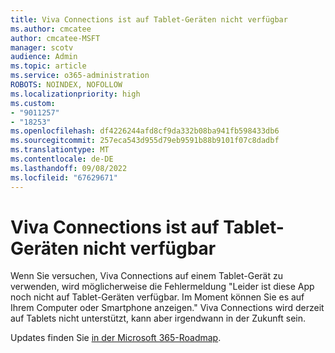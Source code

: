 ```yaml
---
title: Viva Connections ist auf Tablet-Geräten nicht verfügbar
ms.author: cmcatee
author: cmcatee-MSFT
manager: scotv
audience: Admin
ms.topic: article
ms.service: o365-administration
ROBOTS: NOINDEX, NOFOLLOW
ms.localizationpriority: high
ms.custom:
- "9011257"
- "18253"
ms.openlocfilehash: df4226244afd8cf9da332b08ba941fb598433db6
ms.sourcegitcommit: 257eca543d955d79eb9591b88b9101f07c8dadbf
ms.translationtype: MT
ms.contentlocale: de-DE
ms.lasthandoff: 09/08/2022
ms.locfileid: "67629671"
---
```

# <a name="viva-connections-isnt-available-on-tablet-devices"></a>Viva Connections ist auf Tablet-Geräten nicht verfügbar

Wenn Sie versuchen, Viva Connections auf einem Tablet-Gerät zu verwenden, wird möglicherweise die Fehlermeldung "Leider ist diese App noch nicht auf Tablet-Geräten verfügbar. Im Moment können Sie es auf Ihrem Computer oder Smartphone anzeigen." Viva Connections wird derzeit auf Tablets nicht unterstützt, kann aber irgendwann in der Zukunft sein.

Updates finden Sie [in der Microsoft 365-Roadmap](https://www.microsoft.com/microsoft-365/roadmap?filters=).